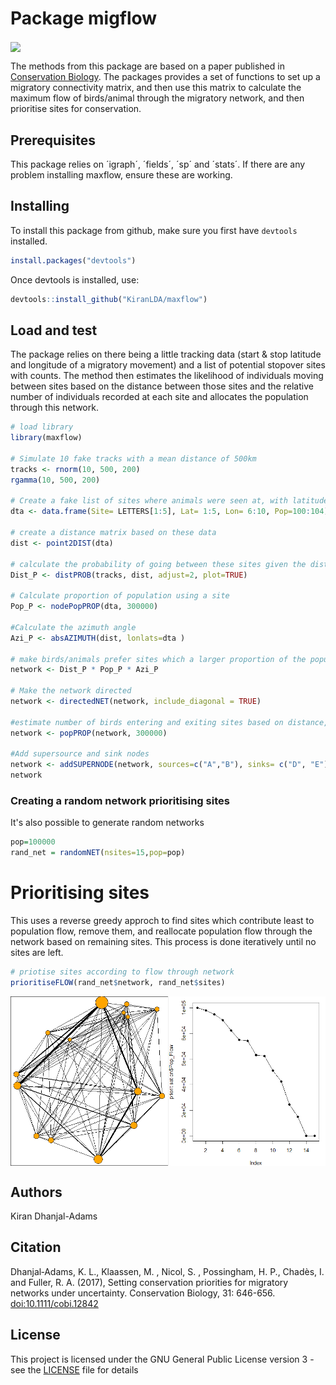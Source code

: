 # Package migflow

<img align="center" src="https://kirandhanjaladams.weebly.com/uploads/8/0/0/5/80051220/turnstones_1_orig.png">

The methods from this package are based on a paper published in [Conservation Biology](https://doi.org/10.1111/cobi.12842). The packages provides a set of functions to set up a migratory connectivity matrix, and then use this matrix to calculate the maximum flow of birds/animal through the migratory network, and then prioritise sites for conservation.

## Prerequisites

This package relies on ´igraph´, ´fields´, ´sp´ and ´stats´. If there are any problem installing maxflow, ensure these are working.


## Installing

To install this package from github, make sure you first have `devtools` installed.

```r
install.packages("devtools")
```

Once devtools is installed, use:

```r
devtools::install_github("KiranLDA/maxflow")
```

## Load and test

The package relies on there being a little tracking data (start & stop latitude and longitude of a migratory movement) and a list of potential stopover sites with counts. The method then estimates the likelihood of individuals moving between sites based on the distance between those sites and the relative number of individuals recorded at each site and allocates the population through this network.

```r
# load library
library(maxflow)

# Simulate 10 fake tracks with a mean distance of 500km
tracks <- rnorm(10, 500, 200)
rgamma(10, 500, 200)

# Create a fake list of sites where animals were seen at, with latitude, longitude and number of anumals seen there 
dta <- data.frame(Site= LETTERS[1:5], Lat= 1:5, Lon= 6:10, Pop=100:104)

# create a distance matrix based on these data
dist <- point2DIST(dta)

# calculate the probability of going between these sites given the distance the animal can travel
Dist_P <- distPROB(tracks, dist, adjust=2, plot=TRUE)

# Calculate proportion of population using a site
Pop_P <- nodePopPROP(dta, 300000)

#Calculate the azimuth angle
Azi_P <- absAZIMUTH(dist, lonlats=dta )

# make birds/animals prefer sites which a larger proportion of the population has been seen and where the distance is better
network <- Dist_P * Pop_P * Azi_P

# Make the network directed
network <- directedNET(network, include_diagonal = TRUE)

#estimate number of birds entering and exiting sites based on distance, population count and azimuth
network <- popPROP(network, 300000)

#Add supersource and sink nodes
network <- addSUPERNODE(network, sources=c("A","B"), sinks= c("D", "E"))
network
```

### Creating a random network prioritising sites

It's also possible to generate random networks

```r
pop=100000
rand_net = randomNET(nsites=15,pop=pop)
```

# Prioritising sites

This uses a reverse greedy approch to find sites which contribute least to population flow, remove them, and reallocate population flow through the network based on remaining sites. This process is done iteratively until no sites are left.

```r
# priotise sites according to flow through network
prioritiseFLOW(rand_net$network, rand_net$sites)
```

<img align="center" src="https://raw.githubusercontent.com/KiranLDA/maxflow/master/pictures/netowrk%20prioritisation.png">

## Authors

Kiran Dhanjal-Adams

## Citation

Dhanjal‐Adams, K. L., Klaassen, M. , Nicol, S. , Possingham, H. P., Chadès, I. and Fuller, R. A. (2017), Setting conservation priorities for migratory networks under uncertainty. Conservation Biology, 31: 646-656. [doi:10.1111/cobi.12842](https://doi.org/10.1111/cobi.12842) 

## License

This project is licensed under the GNU General Public License version 3 - see the [LICENSE](https://github.com/KiranLDA/maxflow/blob/master/LICENSE) file for details




